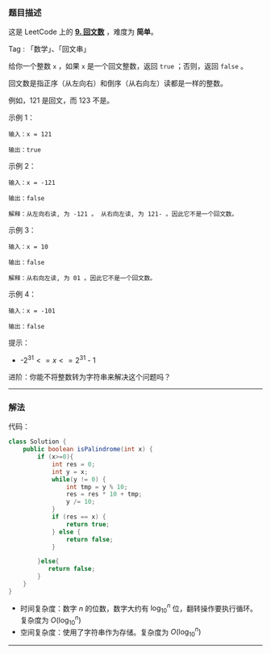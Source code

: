 ### 题目描述

这是 LeetCode 上的 **[9. 回文数](https://leetcode-cn.com/problems/palindrome-number/solution/shua-chuan-lc-zi-fu-chuan-fei-zi-fu-chua-e8l0/)** ，难度为 **简单**。

Tag : 「数学」、「回文串」

给你一个整数 `x` ，如果 `x` 是一个回文整数，返回 `true` ；否则，返回 `false` 。

回文数是指正序（从左向右）和倒序（从右向左）读都是一样的整数。

例如，$121$ 是回文，而 $123$ 不是。

示例 1：

```
输入：x = 121

输出：true
```

示例 2：

```
输入：x = -121

输出：false

解释：从左向右读, 为 -121 。 从右向左读, 为 121- 。因此它不是一个回文数。
```

示例 3：

```
输入：x = 10

输出：false

解释：从右向左读, 为 01 。因此它不是一个回文数。
```

示例 4：

```
输入：x = -101

输出：false
```

提示：

* -$2^{31} <= x <= 2^{31}$ - 1

进阶：你能不将整数转为字符串来解决这个问题吗？

---

### 解法

代码：

```Java
class Solution {
    public boolean isPalindrome(int x) {
        if (x>=0){
            int res = 0;
            int y = x;
            while(y != 0) {
                int tmp = y % 10;
                res = res * 10 + tmp;
                y /= 10;
            }
            if (res == x) {
                return true;
            } else {
                return false;
            }

        }else{
           return false;
        }
    }
}
```

* 时间复杂度：数字 $n$ 的位数，数字大约有 $\log_{10}^n$ 位，翻转操作要执行循环。复杂度为 $O(\log_{10}^n)$
* 空间复杂度：使用了字符串作为存储。复杂度为 $O(\log_{10}^n)$

---


